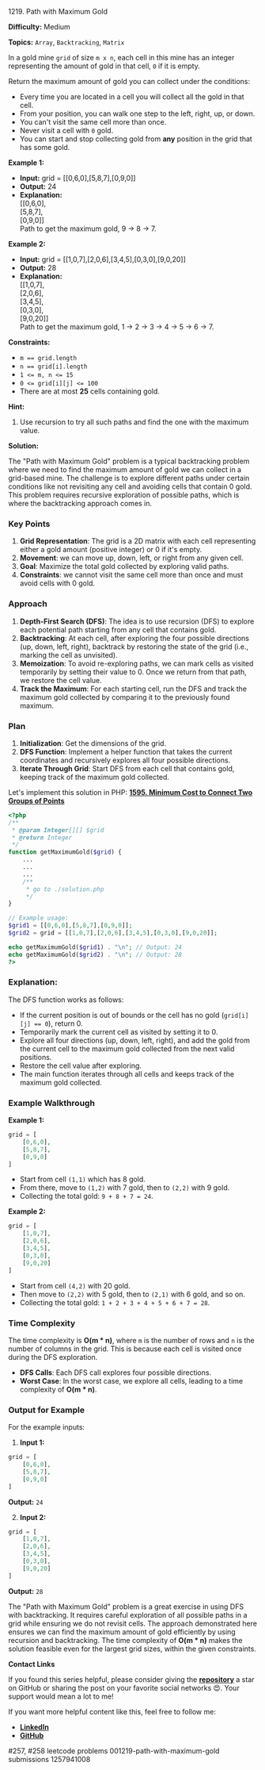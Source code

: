 1219\. Path with Maximum Gold

**Difficulty:** Medium

**Topics:** `Array`, `Backtracking`, `Matrix`

In a gold mine `grid` of size `m x n`, each cell in this mine has an integer representing the amount of gold in that cell, `0` if it is empty.

Return the maximum amount of gold you can collect under the conditions:

- Every time you are located in a cell you will collect all the gold in that cell.
- From your position, you can walk one step to the left, right, up, or down.
- You can't visit the same cell more than once.
- Never visit a cell with `0` gold.
- You can start and stop collecting gold from **any** position in the grid that has some gold.


**Example 1:**

- **Input:** grid = [[0,6,0],[5,8,7],[0,9,0]]
- **Output:** 24
- **Explanation:** \
  [[0,6,0],\
  [5,8,7],\
  [0,9,0]]\
  Path to get the maximum gold, 9 -> 8 -> 7.

**Example 2:**

- **Input:** grid = [[1,0,7],[2,0,6],[3,4,5],[0,3,0],[9,0,20]]
- **Output:** 28 
- **Explanation:** \
  [[1,0,7],\
  [2,0,6],\
  [3,4,5],\
  [0,3,0],\
  [9,0,20]]\
  Path to get the maximum gold, 1 -> 2 -> 3 -> 4 -> 5 -> 6 -> 7.


**Constraints:**

- `m == grid.length`
- `n == grid[i].length`
- `1 <= m, n <= 15`
- `0 <= grid[i][j] <= 100`
- There are at most **25** cells containing gold.


**Hint:**
1. Use recursion to try all such paths and find the one with the maximum value.



**Solution:**

The "Path with Maximum Gold" problem is a typical backtracking problem where we need to find the maximum amount of gold we can collect in a grid-based mine. The challenge is to explore different paths under certain conditions like not revisiting any cell and avoiding cells that contain 0 gold. This problem requires recursive exploration of possible paths, which is where the backtracking approach comes in.

### Key Points

1. **Grid Representation**: The grid is a 2D matrix with each cell representing either a gold amount (positive integer) or 0 if it's empty.
2. **Movement**: we can move up, down, left, or right from any given cell.
3. **Goal**: Maximize the total gold collected by exploring valid paths.
4. **Constraints**: we cannot visit the same cell more than once and must avoid cells with 0 gold.

### Approach

1. **Depth-First Search (DFS)**: The idea is to use recursion (DFS) to explore each potential path starting from any cell that contains gold.
2. **Backtracking**: At each cell, after exploring the four possible directions (up, down, left, right), backtrack by restoring the state of the grid (i.e., marking the cell as unvisited).
3. **Memoization**: To avoid re-exploring paths, we can mark cells as visited temporarily by setting their value to 0. Once we return from that path, we restore the cell value.
4. **Track the Maximum**: For each starting cell, run the DFS and track the maximum gold collected by comparing it to the previously found maximum.

### Plan

1. **Initialization**: Get the dimensions of the grid.
2. **DFS Function**: Implement a helper function that takes the current coordinates and recursively explores all four possible directions.
3. **Iterate Through Grid**: Start DFS from each cell that contains gold, keeping track of the maximum gold collected.

Let's implement this solution in PHP: **[1595. Minimum Cost to Connect Two Groups of Points](https://github.com/mah-shamim/leet-code-in-php/tree/main/algorithms/001219-path-with-maximum-gold/solution.php)**

```php
<?php
/**
 * @param Integer[][] $grid
 * @return Integer
 */
function getMaximumGold($grid) {
    ...
    ...
    ...
    /**
     * go to ./solution.php
     */
}

// Example usage:
$grid1 = [[0,6,0],[5,8,7],[0,9,0]];
$grid2 = grid = [[1,0,7],[2,0,6],[3,4,5],[0,3,0],[9,0,20]];

echo getMaximumGold($grid1) . "\n"; // Output: 24
echo getMaximumGold($grid2) . "\n"; // Output: 28
?>
```

### Explanation:

The DFS function works as follows:
- If the current position is out of bounds or the cell has no gold (`grid[i][j] == 0`), return 0.
- Temporarily mark the current cell as visited by setting it to 0.
- Explore all four directions (up, down, left, right), and add the gold from the current cell to the maximum gold collected from the next valid positions.
- Restore the cell value after exploring.
- The main function iterates through all cells and keeps track of the maximum gold collected.

### Example Walkthrough

**Example 1:**
```php
grid = [
    [0,6,0],
    [5,8,7],
    [0,9,0]
]
```

- Start from cell `(1,1)` which has 8 gold.
- From there, move to `(1,2)` with 7 gold, then to `(2,2)` with 9 gold.
- Collecting the total gold: `9 + 8 + 7 = 24`.

**Example 2:**
```php
grid = [
    [1,0,7],
    [2,0,6],
    [3,4,5],
    [0,3,0],
    [9,0,20]
]
```

- Start from cell `(4,2)` with 20 gold.
- Then move to `(2,2)` with 5 gold, then to `(2,1)` with 6 gold, and so on.
- Collecting the total gold: `1 + 2 + 3 + 4 + 5 + 6 + 7 = 28`.

### Time Complexity

The time complexity is **O(m * n)**, where `m` is the number of rows and `n` is the number of columns in the grid. This is because each cell is visited once during the DFS exploration.

- **DFS Calls**: Each DFS call explores four possible directions.
- **Worst Case**: In the worst case, we explore all cells, leading to a time complexity of **O(m * n)**.

### Output for Example

For the example inputs:

1. **Input 1:**
```php
grid = [
    [0,6,0],
    [5,8,7],
    [0,9,0]
]
```
**Output:** `24`

2. **Input 2:**
```php
grid = [
    [1,0,7],
    [2,0,6],
    [3,4,5],
    [0,3,0],
    [9,0,20]
]
```
**Output:** `28`


The "Path with Maximum Gold" problem is a great exercise in using DFS with backtracking. It requires careful exploration of all possible paths in a grid while ensuring we do not revisit cells. The approach demonstrated here ensures we can find the maximum amount of gold efficiently by using recursion and backtracking. The time complexity of **O(m * n)** makes the solution feasible even for the largest grid sizes, within the given constraints.

**Contact Links**

If you found this series helpful, please consider giving the **[repository](https://github.com/mah-shamim/leet-code-in-php)** a star on GitHub or sharing the post on your favorite social networks 😍. Your support would mean a lot to me!

If you want more helpful content like this, feel free to follow me:

- **[LinkedIn](https://www.linkedin.com/in/arifulhaque/)**
- **[GitHub](https://github.com/mah-shamim)**


#257, #258 leetcode problems 001219-path-with-maximum-gold submissions 1257941008

